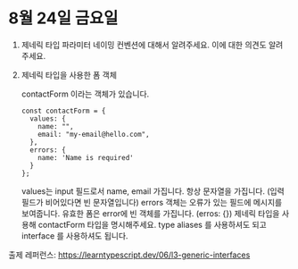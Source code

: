 # 8월 24일 금요일

1. 제네릭 타입 파라미터 네이밍 컨벤션에 대해서 알려주세요. 이에 대한 의견도 알려주세요. 


2. 제네릭 타입을 사용한 폼 객체

    contactForm 이라는 객체가 있습니다.

    ```
    const contactForm = {
      values: {
        name: "",
        email: "my-email@hello.com",
      },
      errors: {
        name: 'Name is required'
      }
    };
    ```

    values는 input 필드로서 name, email 가집니다. 항상 문자열을 가집니다. (입력 필드가 비어있다면 빈 문자열입니다)  errors 객체는 오류가 있는 필드에 메시지를 보여줍니다.  유효한 폼은 error에 빈 객체를 가집니다. (erros: {}) 
    제네릭 타입을 사용해 contactForm 타입을 명시해주세요. type aliases 를 사용하셔도 되고 interface 를 사용하셔도 됩니다.

출제 레퍼런스: https://learntypescript.dev/06/l3-generic-interfaces